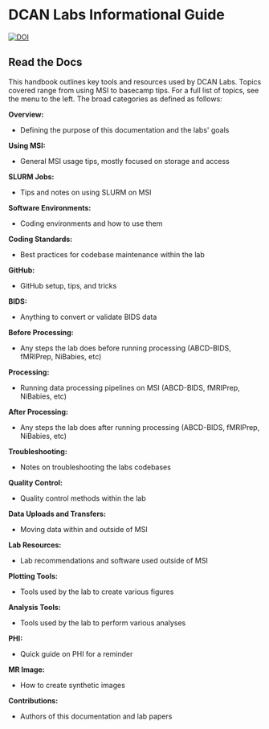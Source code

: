 # DCAN Labs Informational Guide

[![DOI](https://zenodo.org/badge/DOI/10.5281/zenodo.8161443.svg)](https://doi.org/10.5281/zenodo.8161443)

## Read the Docs

This handbook outlines key tools and resources used by DCAN Labs. Topics covered range from using MSI to basecamp tips. For a full list of topics, see the menu to the left. The broad categories as defined as follows:

**Overview:**
- Defining the purpose of this documentation and the labs' goals

**Using MSI:** 
- General MSI usage tips, mostly focused on storage and access

**SLURM Jobs:**
- Tips and notes on using SLURM on MSI

**Software Environments:**
- Coding environments and how to use them

**Coding Standards:**
- Best practices for codebase maintenance within the lab

**GitHub:**
- GitHub setup, tips, and tricks

**BIDS:**
- Anything to convert or validate BIDS data

**Before Processing:**
- Any steps the lab does before running processing (ABCD-BIDS, fMRIPrep, NiBabies, etc)

**Processing:**
- Running data processing pipelines on MSI (ABCD-BIDS, fMRIPrep, NiBabies, etc)

**After Processing:**
- Any steps the lab does after running processing (ABCD-BIDS, fMRIPrep, NiBabies, etc)

**Troubleshooting:**
- Notes on troubleshooting the labs codebases

**Quality Control:**
- Quality control methods within the lab

**Data Uploads and Transfers:**
- Moving data within and outside of MSI

**Lab Resources:**
- Lab recommendations and software used outside of MSI

**Plotting Tools:**
- Tools used by the lab to create various figures

**Analysis Tools:**
- Tools used by the lab to perform various analyses 

**PHI:**
- Quick guide on PHI for a reminder

**MR Image:**
- How to create synthetic images

**Contributions:**
- Authors of this documentation and lab papers
